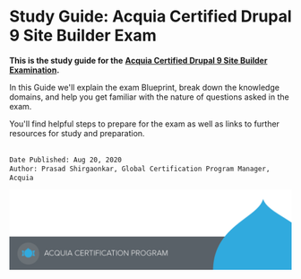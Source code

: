 # Study Guide: Acquia Certified Drupal 9 Site Builder Exam

**This is the study guide for the** [**Acquia Certified Drupal 9 Site Builder Examination**](https://www.acquia.com/solutions/customer-success/acquia-certification)**.**

In this Guide we'll explain the exam Blueprint, break down the knowledge domains, and help you get familiar with the nature of questions asked in the exam.

You'll find helpful steps to prepare for the exam as well as links to further resources for study and preparation.

```text

Date Published: Aug 20, 2020
Author: Prasad Shirgaonkar, Global Certification Program Manager, Acquia
```

![](.gitbook/assets/main-page-footer.png)

